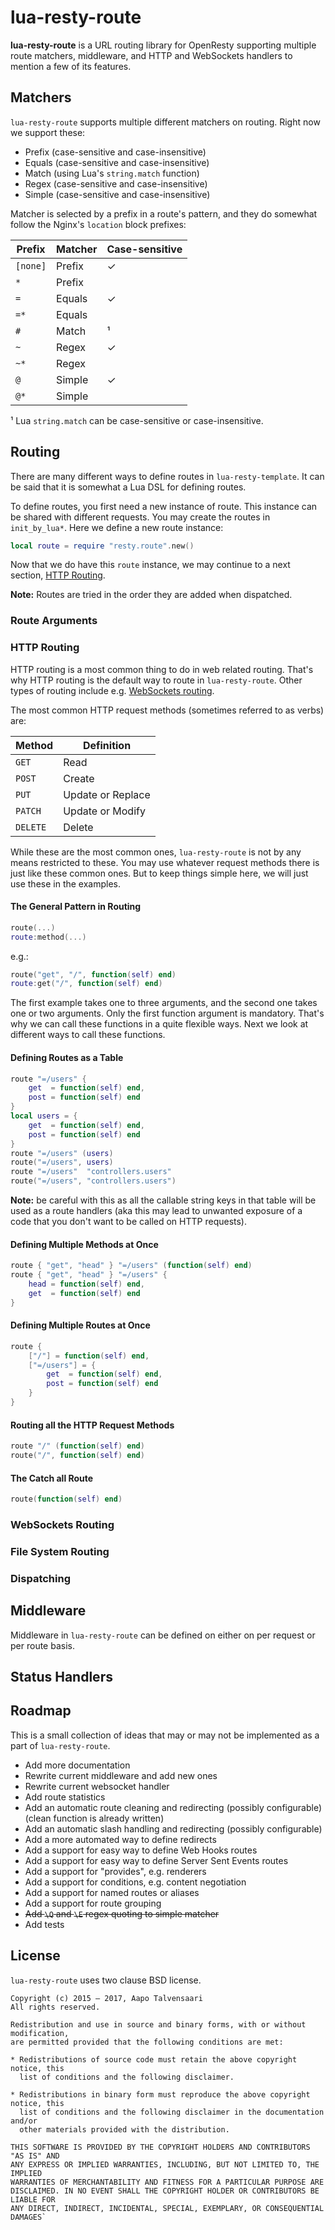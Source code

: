 # lua-resty-route

**lua-resty-route** is a URL routing library for OpenResty supporting
multiple route matchers, middleware, and HTTP and WebSockets handlers
to mention a few of its features.

## Matchers

`lua-resty-route` supports multiple different matchers on routing. Right now
we support these:

* Prefix (case-sensitive and case-insensitive)
* Equals (case-sensitive and case-insensitive)
* Match (using Lua's `string.match` function)
* Regex (case-sensitive and case-insensitive)
* Simple (case-sensitive and case-insensitive)

Matcher is selected by a prefix in a route's pattern, and they do somewhat
follow the Nginx's `location` block prefixes:

Prefix   | Matcher | Case-sensitive
---------|---------|---------------
`[none]` | Prefix  | ✓
`*`      | Prefix  | 
`=`      | Equals  | ✓
`=*`     | Equals  | 
`#`      | Match   | ¹
`~`      | Regex   | ✓
`~*`     | Regex   | 
`@`      | Simple  | ✓
`@*`     | Simple  | 

¹ Lua `string.match` can be case-sensitive or case-insensitive.

## Routing

There are many different ways to define routes in `lua-resty-template`.
It can be said that it is somewhat a Lua DSL for defining routes.

To define routes, you first need a new instance of route. This instance
can be shared with different requests. You may create the routes in
`init_by_lua*`. Here we define a new route instance:

```lua
local route = require "resty.route".new()
```

Now that we do have this `route` instance, we may continue to a next
section, [HTTP Routing](#http-routing).

**Note:** Routes are tried in the order they are added when dispatched.

### Route Arguments

### HTTP Routing

HTTP routing is a most common thing to do in web related routing. That's
why HTTP routing is the default way to route in `lua-resty-route`. Other
types of routing include e.g. [WebSockets routing](#websockets-routing).

The most common HTTP request methods (sometimes referred to as verbs) are:

Method   | Definition
---------|-----------
`GET`    | Read
`POST`   | Create
`PUT`    | Update or Replace
`PATCH`  | Update or Modify
`DELETE` | Delete

While these are the most common ones, `lua-resty-route` is not by any means
restricted to these. You may use whatever request methods there is just like
these common ones. But to keep things simple here, we will just use these in
the examples.

#### The General Pattern in Routing

```lua
route(...)
route:method(...)
```

e.g.:

```lua
route("get", "/", function(self) end)
route:get("/", function(self) end)
```

The first example takes one to three arguments, and the second one takes one or
two arguments. Only the first function argument is mandatory. That's why we can
call these functions in a quite flexible ways. Next we look at different ways to
call these functions.

#### Defining Routes as a Table

```lua
route "=/users" {
    get  = function(self) end,
    post = function(self) end
}
local users = {
    get  = function(self) end,
    post = function(self) end
}
route "=/users" (users)
route("=/users", users)
route "=/users"  "controllers.users"
route("=/users", "controllers.users")
```

**Note:** be careful with this as all the callable string keys in that
table will be used as a route handlers (aka this may lead to unwanted
exposure of a code that you don't want to be called on HTTP requests).

#### Defining Multiple Methods at Once

```lua
route { "get", "head" } "=/users" (function(self) end)
route { "get", "head" } "=/users" {
    head = function(self) end,
    get  = function(self) end
}
```

#### Defining Multiple Routes at Once

```lua
route {
    ["/"] = function(self) end,
    ["=/users"] = {
        get  = function(self) end,
        post = function(self) end
    }
}
```

#### Routing all the HTTP Request Methods

```lua
route "/" (function(self) end)
route("/", function(self) end)
```

#### The Catch all Route

```lua
route(function(self) end)
```

### WebSockets Routing

### File System Routing

### Dispatching

## Middleware

Middleware in `lua-resty-route` can be defined on either on per request
or per route basis.

## Status Handlers

## Roadmap

This is a small collection of ideas that may or may not be implemented as
a part of `lua-resty-route`.

* Add more documentation
* Rewrite current middleware and add new ones
* Rewrite current websocket handler
* Add route statistics
* Add an automatic route cleaning and redirecting (possibly configurable) (clean function is already written)
* Add an automatic slash handling and redirecting (possibly configurable)
* Add a more automated way to define redirects
* Add a support for easy way to define Web Hooks routes
* Add a support for easy way to define Server Sent Events routes
* Add a support for "provides", e.g. renderers
* Add a support for conditions, e.g. content negotiation
* Add a support for named routes or aliases
* Add a support for route grouping
* ~~Add `\Q` and `\E` regex quoting to simple matcher~~
* Add tests

## License

`lua-resty-route` uses two clause BSD license.

```
Copyright (c) 2015 – 2017, Aapo Talvensaari
All rights reserved.

Redistribution and use in source and binary forms, with or without modification,
are permitted provided that the following conditions are met:

* Redistributions of source code must retain the above copyright notice, this
  list of conditions and the following disclaimer.

* Redistributions in binary form must reproduce the above copyright notice, this
  list of conditions and the following disclaimer in the documentation and/or
  other materials provided with the distribution.

THIS SOFTWARE IS PROVIDED BY THE COPYRIGHT HOLDERS AND CONTRIBUTORS "AS IS" AND
ANY EXPRESS OR IMPLIED WARRANTIES, INCLUDING, BUT NOT LIMITED TO, THE IMPLIED
WARRANTIES OF MERCHANTABILITY AND FITNESS FOR A PARTICULAR PURPOSE ARE
DISCLAIMED. IN NO EVENT SHALL THE COPYRIGHT HOLDER OR CONTRIBUTORS BE LIABLE FOR
ANY DIRECT, INDIRECT, INCIDENTAL, SPECIAL, EXEMPLARY, OR CONSEQUENTIAL DAMAGES`
